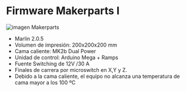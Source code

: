 # Firmware Makerparts I
![imagen Makerparts](https://http2.mlstatic.com/D_NQ_NP_825248-MLA31590857039_072019-O.webp)
 - Marlin 2.0.5
 - Volumen de impresión: 200x200x200 mm
 - Cama caliente: MK2b Dual Power
 - Unidad de control: Arduino Mega + Ramps
 - Fuente Switching de 12V /30 A
 - Finales de carrera por microswitch en X,Y y Z.
 - Debido a la cama caliente, el equipo no alcanza una temperatura de cama mayor a los 100 ºC
